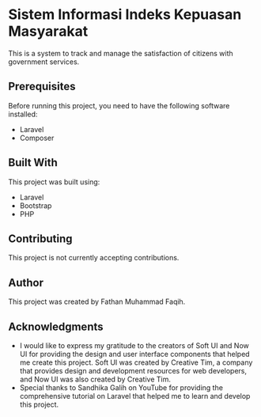 # Sistem Informasi Indeks Kepuasan Masyarakat

This is a system to track and manage the satisfaction of citizens with government services.

## Prerequisites

Before running this project, you need to have the following software installed:

-   Laravel
-   Composer

## Built With

This project was built using:

-   Laravel
-   Bootstrap
-   PHP

## Contributing

This project is not currently accepting contributions.

## Author

This project was created by Fathan Muhammad Faqih.

## Acknowledgments

-   I would like to express my gratitude to the creators of Soft UI and Now UI for providing the design and user interface components that helped me create this project. Soft UI was created by Creative Tim, a company that provides design and development resources for web developers, and Now UI was also created by Creative Tim.
-   Special thanks to Sandhika Galih on YouTube for providing the comprehensive tutorial on Laravel that helped me to learn and develop this project.
